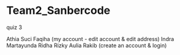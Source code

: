 # Team2_Sanbercode
quiz 3

Athia Suci Faqiha (my account - edit account & edit address)
Indra  Martayunda
Ridha 
Rizky Aulia Rakib (create an account & login)
